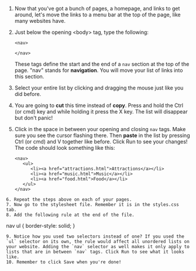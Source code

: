 1. Now that you've got a bunch of pages, a homepage, and links to get around, let's move the links to a menu bar at the top of the page, like many websites have.
2. Just below the opening &lt;body&gt; tag, type the following:

   ```
   <nav>

   </nav>
   ```

   These tags define the start and the end of a `nav` section at the top of the page. "nav" stands for **navigation**. You will move your list of links into this section.

3. Select your entire list by clicking and dragging the mouse just like you did before.
4. You are going to **cut** this time instead of **copy**. Press and hold the Ctrl \(or cmd\) key and while holding it press the X key. The list will disappear but don't panic!
5. Click in the space in between your opening and closing `nav` tags. Make sure you see the cursor flashing there. Then **paste** in the list by pressing Ctrl \(or cmd\) and V together like before. Click Run to see your changes! The code should look something like this:
   ```
   <nav>
      <ul>
         <li><a href="attractions.html">Attractions</a></li>
         <li><a href="music.html">Music</a></li>
         <li><a href="food.html">Food</a></li>
      </ul>
   </nav>
  ```
6. Repeat the steps above on each of your pages.
7. Now go to the stylesheet file. Remember it is in the styles.css tab.
8. Add the following rule at the end of the file.
   ```
   nav ul {
     border-style: solid;
   }
   ```
9. Notice how you used two selectors instead of one? If you used the `ul` selector on its own, the rule would affect all unordered lists on your website. Adding the `nav` selector as well makes it only apply to lists that are in between `nav` tags. Click Run to see what it looks like.
10. Remember to click Save when you're done!


